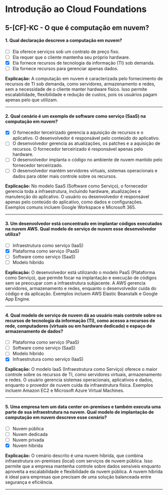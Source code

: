 # Introdução ao Cloud Foundations

## 5-[CF]-KC - O que é computação em nuvem?

#### 1. Qual declaração descreve a computação em nuvem?
- [ ] Ela oferece serviços sob um contrato de preço fixo.
- [ ] Ela requer que o cliente mantenha seu próprio hardware.
- [x] Ela fornece recursos de tecnologia da informação (TI) sob demanda.
- [ ] Ela fornece recursos para gerenciar apenas dados.

**Explicação:** A computação em nuvem é caracterizada pelo fornecimento de recursos de TI sob demanda, como servidores, armazenamento e redes, sem a necessidade de o cliente manter hardware físico. Isso permite escalabilidade, flexibilidade e redução de custos, pois os usuários pagam apenas pelo que utilizam.

***

#### 2. Qual cenário é um exemplo de software como serviço (SaaS) na computação em nuvem?
- [x] O fornecedor terceirizado gerencia a aquisição de recursos e o aplicativo. O desenvolvedor é responsável pelo conteúdo do aplicativo.
- [ ] O desenvolvedor gerencia as atualizações, os patches e a aquisição de recursos. O fornecedor terceirizado é responsável apenas pelo hardware.
- [ ] O desenvolvedor implanta o código no ambiente de nuvem mantido pelo fornecedor terceirizado.
- [ ] O desenvolvedor mantém servidores virtuais, sistemas operacionais e dados para obter mais controle sobre os recursos.

**Explicação:** No modelo SaaS (Software como Serviço), o fornecedor gerencia toda a infraestrutura, incluindo hardware, atualizações e manutenção do aplicativo. O usuário ou desenvolvedor é responsável apenas pelo conteúdo do aplicativo, como dados e configurações. Exemplos comuns incluem Google Workspace e Microsoft 365.

***

#### 3. Um desenvolvedor está concentrado em implantar códigos executados na nuvem AWS. Qual modelo de serviço de nuvem esse desenvolvedor utiliza?
- [ ]  Infraestrutura como serviço (IaaS)
- [x]  Plataforma como serviço (PaaS)
- [ ]  Software como serviço (SaaS)
- [ ]  Modelo híbrido

**Explicação:** O desenvolvedor está utilizando o modelo PaaS (Plataforma como Serviço), que permite focar na implantação e execução de códigos sem se preocupar com a infraestrutura subjacente. A AWS gerencia servidores, armazenamento e redes, enquanto o desenvolvedor cuida do código e da aplicação. Exemplos incluem AWS Elastic Beanstalk e Google App Engine.

***

#### 4. Qual modelo de serviço de nuvem dá ao usuário mais controle sobre os recursos de tecnologia da informação (TI), como acesso a recursos de rede, computadores (virtuais ou em hardware dedicado) e espaço de armazenamento de dados?
- [ ] Plataforma como serviço (PaaS)
- [ ] Software como serviço (SaaS)
- [ ] Modelo híbrido
- [x] Infraestrutura como serviço (IaaS)

**Explicação:** O modelo IaaS (Infraestrutura como Serviço) oferece o maior controle sobre os recursos de TI, como servidores virtuais, armazenamento e redes. O usuário gerencia sistemas operacionais, aplicativos e dados, enquanto o provedor de nuvem cuida da infraestrutura física. Exemplos incluem Amazon EC2 e Microsoft Azure Virtual Machines.

***

#### 5. Uma empresa tem um data center on-premises e também executa uma parte de sua infraestrutura na nuvem. Qual modelo de implantação de computação em nuvem descreve esse cenário?
- [ ] Nuvem pública
- [ ] Nuvem dedicada
- [ ] Nuvem privada
- [x] Nuvem híbrida

**Explicação:** O cenário descrito é uma nuvem híbrida, que combina infraestrutura on-premises (local) com serviços de nuvem pública. Isso permite que a empresa mantenha controle sobre dados sensíveis enquanto aproveita a escalabilidade e flexibilidade da nuvem pública. A nuvem híbrida é ideal para empresas que precisam de uma solução balanceada entre segurança e eficiência.

***
